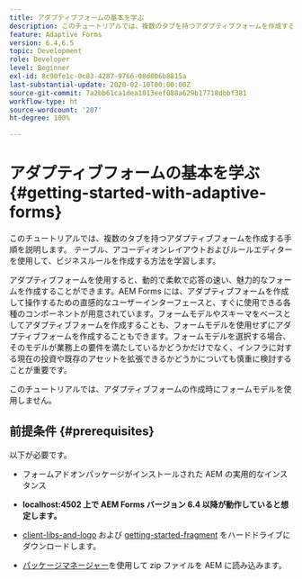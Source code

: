 ```yaml
---
title: アダプティブフォームの基本を学ぶ
description: このチュートリアルでは、複数のタブを持つアダプティブフォームを作成する手順を説明します。 テーブル、アコーディオンレイアウトおよびルールエディターを使用して、ビジネスルールを作成する方法を学習します。
feature: Adaptive Forms
version: 6.4,6.5
topic: Development
role: Developer
level: Beginner
exl-id: 8c90fe1c-0c83-4287-9766-08d806b8815a
last-substantial-update: 2020-02-10T00:00:00Z
source-git-commit: 7a2bb61ca1dea1013eef088a629b17718dbbf381
workflow-type: ht
source-wordcount: '207'
ht-degree: 100%

---
```


# アダプティブフォームの基本を学ぶ {#getting-started-with-adaptive-forms}

このチュートリアルでは、複数のタブを持つアダプティブフォームを作成する手順を説明します。 テーブル、アコーディオンレイアウトおよびルールエディターを使用して、ビジネスルールを作成する方法を学習します。

アダプティブフォームを使用すると、動的で柔軟で応答の速い、魅力的なフォームを作成することができます。AEM Forms には、アダプティブフォームを作成して操作するための直感的なユーザーインターフェースと、すぐに使用できる各種のコンポーネントが用意されています。フォームモデルやスキーマをベースとしてアダプティブフォームを作成することも、フォームモデルを使用せずにアダプティブフォームを作成することもできます。フォームモデルを選択する場合、そのモデルが業務上の要件を満たしているかどうかだけでなく、インフラに対する現在の投資や既存のアセットを拡張できるかどうかについても慎重に検討することが重要です。

このチュートリアルでは、アダプティブフォームの作成時にフォームモデルを使用しません。

## 前提条件 {#prerequisites}

以下が必要です。

* フォームアドオンパッケージがインストールされた AEM の実用的なインスタンス

* **localhost:4502 上で AEM Forms バージョン 6.4 以降が動作していると想定します。**

* [client-libs-and-logo](assets/client-libs-and-logo.zip) および [getting-started-fragment](assets/getting-started-fragment.zip) をハードドライブにダウンロードします。

* [パッケージマネージャー](http://localhost:4502/crx/packmgr/index.jsp)を使用して zip ファイルを AEM に読み込みます。
